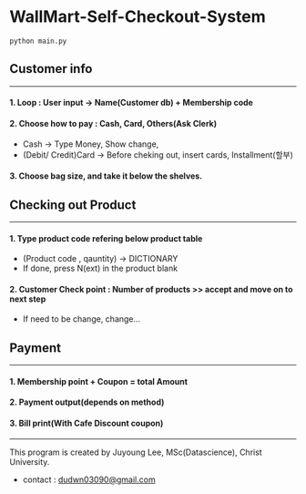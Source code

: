 # WallMart-Self-Checkout-System

```
python main.py
```

## Customer info 
--------------
#### 1. Loop : User input -> Name(Customer db) + Membership code 
#### 2. Choose how to pay : Cash, Card, Others(Ask Clerk)
* Cash -> Type Money, Show change,
* (Debit/ Credit)Card -> Before cheking out, insert cards, Installment(할부) 
#### 3. Choose bag size, and take it below the shelves. 

## Checking out Product
--------------------
#### 1. Type product code refering below product table
* (Product code , qauntity) -> DICTIONARY
* If done, press N(ext) in the product blank  
#### 2. Customer Check point : Number of products >> accept and move on to next step
* If need to be change, change... 

## Payment
--------
#### 1. Membership point + Coupon = total Amount
#### 2. Payment output(depends on method)
#### 3. Bill print(With Cafe Discount coupon)


----------------
This program is created by Juyoung Lee, MSc(Datascience), Christ University.
* contact : <dudwn03090@gmail.com>
